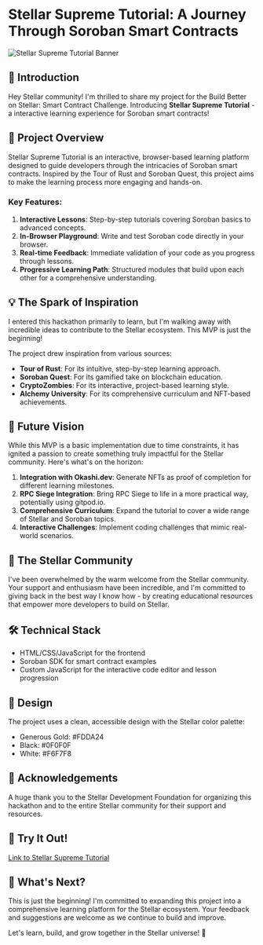 # Stellar Supreme Tutorial: A Journey Through Soroban Smart Contracts

![Stellar Supreme Tutorial Banner](https://dev-to-uploads.s3.amazonaws.com/uploads/articles/f5z4x9h3j0q6z8gvi2al.png)

## 🌟 Introduction

Hey Stellar community! I'm thrilled to share my project for the Build Better on Stellar: Smart Contract Challenge. Introducing **Stellar Supreme Tutorial** - a interactive learning experience for Soroban smart contracts!

## 🚀 Project Overview

Stellar Supreme Tutorial is an interactive, browser-based learning platform designed to guide developers through the intricacies of Soroban smart contracts. Inspired by the Tour of Rust and Soroban Quest, this project aims to make the learning process more engaging and hands-on.

### Key Features:

1. **Interactive Lessons**: Step-by-step tutorials covering Soroban basics to advanced concepts.
2. **In-Browser Playground**: Write and test Soroban code directly in your browser.
3. **Real-time Feedback**: Immediate validation of your code as you progress through lessons.
4. **Progressive Learning Path**: Structured modules that build upon each other for a comprehensive understanding.

## 💡 The Spark of Inspiration

I entered this hackathon primarily to learn, but I'm walking away with incredible ideas to contribute to the Stellar ecosystem. This MVP is just the beginning!

The project drew inspiration from various sources:

- **Tour of Rust**: For its intuitive, step-by-step learning approach.
- **Soroban Quest**: For its gamified take on blockchain education.
- **CryptoZombies**: For its interactive, project-based learning style.
- **Alchemy University**: For its comprehensive curriculum and NFT-based achievements.

## 🔮 Future Vision

While this MVP is a basic implementation due to time constraints, it has ignited a passion to create something truly impactful for the Stellar community. Here's what's on the horizon:

1. **Integration with Okashi.dev**: Generate NFTs as proof of completion for different learning milestones.
2. **RPC Siege Integration**: Bring RPC Siege to life in a more practical way, potentially using gitpod.io.
3. **Comprehensive Curriculum**: Expand the tutorial to cover a wide range of Stellar and Soroban topics.
4. **Interactive Challenges**: Implement coding challenges that mimic real-world scenarios.

## 🌈 The Stellar Community

I've been overwhelmed by the warm welcome from the Stellar community. Your support and enthusiasm have been incredible, and I'm committed to giving back in the best way I know how - by creating educational resources that empower more developers to build on Stellar.

## 🛠️ Technical Stack

- HTML/CSS/JavaScript for the frontend
- Soroban SDK for smart contract examples
- Custom JavaScript for the interactive code editor and lesson progression

## 🎨 Design

The project uses a clean, accessible design with the Stellar color palette:

- Generous Gold: #FDDA24 
- Black: #0F0F0F 
- White: #F6F7F8 

## 🙏 Acknowledgements

A huge thank you to the Stellar Development Foundation for organizing this hackathon and to the entire Stellar community for their support and resources.

## 🔗 Try It Out!

[Link to Stellar Supreme Tutorial](https://github.com/pedro-pelicioni/stellar-supreme-tutorial)  

## 🚀 What's Next?

This is just the beginning! I'm committed to expanding this project into a comprehensive learning platform for the Stellar ecosystem. Your feedback and suggestions are welcome as we continue to build and improve.

Let's learn, build, and grow together in the Stellar universe! 🌠

